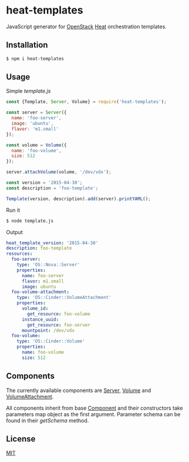 # heat-templates

JavaScript generator for [OpenStack](https://github.com/openstack) [Heat](https://github.com/openstack/heat) orchestration templates. 

## Installation

```sh
$ npm i heat-templates
```

## Usage

Simple *template.js*

```javascript
const {Template, Server, Volume} = require('heat-templates');

const server = Server({
  name: 'foo-server',
  image: 'ubuntu',
  flavor: 'm1.small'
});

const volume = Volume({
  name: 'foo-volume',
  size: 512
});

server.attachVolume(volume, '/dev/vdx');

const version = '2015-04-30';
const description = 'foo-template';

Template(version, description).add(server).printYAML();
```

Run it

```sh
$ node template.js
```

Output

```yaml
heat_template_version: '2015-04-30'
description: foo-template
resources:
  foo-server:
    type: 'OS::Nova::Server'
    properties:
      name: foo-server
      flavor: m1.small
      image: ubuntu
  foo-volume-attachment:
    type: 'OS::Cinder::VolumeAttachment'
    properties:
      volume_id:
        get_resource: foo-volume
      instance_uuid:
        get_resource: foo-server
      mountpoint: /dev/vdx
  foo-volume:
    type: 'OS::Cinder::Volume'
    properties:
      name: foo-volume
      size: 512
```

## Components

The currently available components are [Server](src/server.js), [Volume](src/volume.js) and [VolumeAttachment](src/volume-attachment.js).
  
All components inherit from base [Component](src/component.js) and their constructors take parameters map object as the first argument. Parameter schema can be found in their _getSchema_ method.  

## License
[MIT](license.md)
